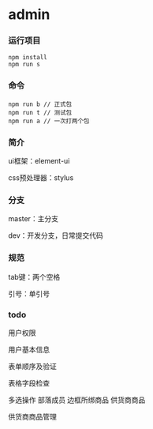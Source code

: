 # admin

### 运行项目
```
npm install
npm run s
```

### 命令
```
npm run b // 正式包
npm run t // 测试包
npm run a // 一次打两个包
```
### 简介
ui框架：element-ui

css预处理器：stylus

### 分支
master：主分支

dev：开发分支，日常提交代码

### 规范
tab键：两个空格

引号：单引号

### todo
用户权限

用户基本信息

表单顺序及验证

表格字段检查

多选操作 部落成员 边框所绑商品 供货商商品

供货商商品管理